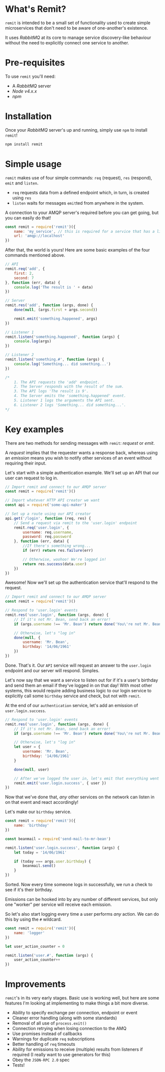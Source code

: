 # What's Remit?
`remit` is intended to be a small set of functionality used to create simple microservices that don't need to be aware of one-another's existence.

It uses _RabbitMQ_ at its core to manage service discovery-like behaviour without the need to explicitly connect one service to another.

# Pre-requisites

To use `remit` you'll need:
* A _RabbitMQ_ server
* _Node v4.x.x_
* _npm_

# Installation

Once your _RabbitMQ_ server's up and running, simply use `npm` to install `remit`!
```javascript
npm install remit
```

# Simple usage

`remit` makes use of four simple commands: `req` (request), `res` (respond), `emit` and `listen`.

* `req` requests data from a defined endpoint which, in turn, is created using `res`
* `listen` waits for messages `emit`ted from anywhere in the system.

A connection to your AMQP server's required before you can get going, but you can easily do that!

```javascript
const remit = require('remit')({
	name: 'my_service', // this is required for a service that has a listener
	url: 'amqp://localhost'
})
```

After that, the world is yours! Here are some basic examples of the four commands mentioned above.

```javascript
// API
remit.req('add', {
	first: 2,
	second: 7
}, function (err, data) {
	console.log('The result is ' + data)
})

// Server
remit.res('add', function (args, done) {
	done(null, (args.first + args.second))

	remit.emit('something.happened', args)
})

// Listener 1
remit.listen('something.happened', function (args) {
	console.log(args)
})

// Listener 2
remit.listen('something.#', function (args) {
	console.log('Something... did something...')
})

/*
	1. The API requests the 'add' endpoint.
	2. The Server responds with the result of the sum.
	3. The API logs 'The result is 9'.
	4. The Server emits the 'something.happened' event.
	5. Listener 1 logs the arguments the API sent.
	6. Listener 2 logs 'Something... did something...'.
*/
```

# Key examples

There are two methods for sending messages with `remit`: _request_ or _emit_.

A _request_ implies that the requester wants a response back, whereas using an _emission_ means you wish to notify other services of an event without requiring their input.

Let's start with a simple authentication example. We'll set up an API that our user can request to log in.

```javascript
// Import remit and connect to our AMQP server
const remit = require('remit')()

// Import whatever HTTP API creator we want
const api = require('some-api-maker')

// Set up a route using our API creator
api.get('/login', function (req, res) {
	// Send a request via remit to the 'user.login' endpoint
	remit.req('user.login', {
		username: req.username,
		password: req.password
	}, function (err, data) {
		//If there's something wrong...
		if (err) return res.failure(err)

		// Otherwise, woohoo! We're logged in!
		return res.success(data.user)
	})
})
```

Awesome! Now we'll set up the authentication service that'll respond to the request.

```javascript
// Import remit and connect to our AMQP server
const remit = require('remit')()

// Respond to 'user.login' events
remit.res('user.login', function (args, done) {
	// If it's not Mr. Bean, send back an error!
	if (args.username !== 'Mr. Bean') return done('You\'re not Mr. Bean!')

	// Otherwise, let's "log in"
	done(null, {
		username: 'Mr. Bean',
		birthday: '14/06/1961'
	})
})
```

Done. That's it. Our `API` service will request an answer to the `user.login` endpoint and our server will respond. Simples.

Let's now say that we want a service to listen out for if it's a user's birthday and send them an email if they've logged in on that day! With most other systems, this would require adding business logic to our login service to explicitly call some `birthday` service and check, but not with `remit`.

At the end of our `authentication` service, let's add an emission of `user.login.success`.

```javascript
// Respond to 'user.login' events
remit.res('user.login', function (args, done) {
	// If it's not Mr. Bean, send back an error!
	if (args.username !== 'Mr. Bean') return done('You\'re not Mr. Bean!')

	// Otherwise, let's "log in"
	let user = {
		username: 'Mr. Bean',
		birthday: '14/06/1961'
	}

	done(null, user)

	// After we've logged the user in, let's emit that everything went well!
	remit.emit('user.login.success', { user })
})
```

Now that we've done that, _any_ other services on the network can listen in on that event and react accordingly!

Let's make our `birthday` service.

```javascript
const remit = require('remit')({
	name: 'birthday'	
})

const beanmail = require('send-mail-to-mr-bean')

remit.listen('user.login.success', function (args) {
	let today = '14/06/1961'

	if (today === args.user.birthday) {
		beanmail.send()
	}
})
```

Sorted. Now every time someone logs in successfully, we run a check to see if it's their birthday.

Emissions can be hooked into by any number of different services, but only one "worker" per service will receive each emission.

So let's also start logging every time a user performs _any_ action. We can do this by using the `#` wildcard.

```javascript
const remit = require('remit')({
	name: 'logger'
})

let user_action_counter = 0

remit.listen('user.#', function (args) {
	user_action_counter++
})
```

# Improvements

`remit`'s in its very early stages. Basic use is working well, but here are some features I'm looking at implementing to make things a bit more diverse.

* Ability to specify exchange per connection, endpoint or event
* Cleaner error handling (along with some standards)
* Removal of all use of `process.exit()`
* Connection retrying when losing connection to the AMQ
* Use promises instead of callbacks
* Warnings for duplicate `req` subscriptions
* Better handling of `req` timeouts
* Ability for emissions to receive (multiple) results from listeners if required (I really want to use generators for this)
* Obey the `JSON-RPC 2.0` spec
* Tests!